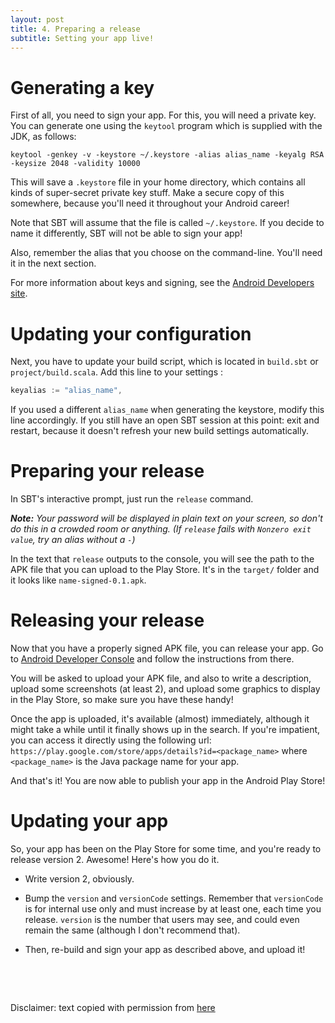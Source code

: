 ```yaml
---
layout: post
title: 4. Preparing a release
subtitle: Setting your app live!
---
```


# Generating a key

First of all, you need to sign your app. For this, you will need a private key.
You can generate one using the `keytool` program which is supplied with the
JDK, as follows:

```
keytool -genkey -v -keystore ~/.keystore -alias alias_name -keyalg RSA -keysize 2048 -validity 10000
```

This will save a `.keystore` file in your home directory, which contains all
kinds of super-secret private key stuff. Make a secure copy of this somewhere,
because you'll need it throughout your Android career!

Note that SBT will assume that the file is called `~/.keystore`. If you decide
to name it differently, SBT will not be able to sign your app!

Also, remember the alias that you choose on the command-line. You'll need it in
the next section.

For more information about keys and signing, see the [Android Developers
site](http://developer.android.com/guide/publishing/app-signing.html).

# Updating your configuration

Next, you have to update your build script, which is located in `build.sbt` or
`project/build.scala`. Add this line to your settings :

```scala
keyalias := "alias_name",
```

If you used a different `alias_name` when generating the keystore, modify this
line accordingly. If you still have an open SBT session at this point: exit and
restart, because it doesn't refresh your new build settings automatically.

# Preparing your release

In SBT's interactive prompt, just run the `release` command.

_**Note:** Your password will be displayed in plain text on your screen, so don't do
this in a crowded room or anything. (If `release` fails with
`Nonzero exit value`, try an alias without a `-`)_

In the text that `release` outputs to the console, you will see the path to the
APK file that you can upload to the Play Store. It's in the `target/` folder
and it looks like `name-signed-0.1.apk`.

# Releasing your release

Now that you have a properly signed APK file, you can release your app. Go to
[Android Developer Console](https://play.google.com/apps/publish/) and follow the
instructions from there.

You will be asked to upload your APK file, and also to write a description,
upload some screenshots (at least 2), and upload some graphics to display in
the Play Store, so make sure you have these handy!

Once the app is uploaded, it's available (almost) immediately, although it
might take a while until it finally shows up in the search. If you're
impatient, you can access it directly using the following url:
`https://play.google.com/store/apps/details?id=<package_name>` where `<package_name>`
is the Java package name for your app.

And that's it! You are now able to publish your app in the Android Play Store!

# Updating your app

So, your app has been on the Play Store for some time, and you're ready to
release version 2. Awesome! Here's how you do it.

  * Write version 2, obviously.

  * Bump the `version` and `versionCode` settings. Remember that `versionCode`
    is for internal use only and must increase by at least one, each time you
    release. `version` is the number that users may see, and could even remain the
    same (although I don't recommend that).

  * Then, re-build and sign your app as described above, and upload it!


&nbsp;

&nbsp;

Disclaimer: text copied with permission from [here](http://blog.jqno.nl/howto-release-your-scala-android-app-to-the-m)
